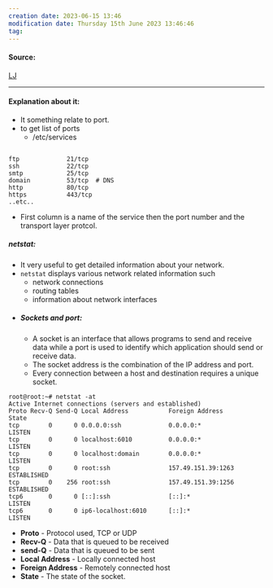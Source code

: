 ```yaml
---
creation date: 2023-06-15 13:46
modification date: Thursday 15th June 2023 13:46:46
tag: 
---
```


#### Source:
[LJ](https://linuxjourney.com/lesson/netstat)

--------------------------------------

#### Explanation about it:

* It something relate to port.
* to get list of ports
	* /etc/services

```
  
ftp             21/tcp
ssh             22/tcp
smtp            25/tcp   
domain          53/tcp  # DNS  
http            80/tcp
https           443/tcp 
..etc..
```

* First column is a name of the service then the port number and the transport layer protcol.

##### netstat:

* It very useful to get detailed information about your network.
* `netstat` displays various network related information such 
	* network connections
	* routing tables
	* information about network interfaces
* ##### Sockets and port:
	* A socket is an interface that allows programs to send and receive data while a port is used to identify which application should send or receive data. 
	* The socket address is the combination of the IP address and port.
	* Every connection between a host and destination requires a unique socket.

```
root@root:~# netstat -at
Active Internet connections (servers and established)
Proto Recv-Q Send-Q Local Address           Foreign Address         State
tcp        0      0 0.0.0.0:ssh             0.0.0.0:*               LISTEN
tcp        0      0 localhost:6010          0.0.0.0:*               LISTEN
tcp        0      0 localhost:domain        0.0.0.0:*               LISTEN
tcp        0      0 root:ssh                157.49.151.39:1263      ESTABLISHED
tcp        0    256 root:ssh                157.49.151.39:1256      ESTABLISHED
tcp6       0      0 [::]:ssh                [::]:*                  LISTEN
tcp6       0      0 ip6-localhost:6010      [::]:*                  LISTEN

```

* **Proto** - Protocol used, TCP or UDP
* **Recv-Q** - Data that is queued to be received
* **send-Q** - Data that is queued to be sent
* **Local Address** -  Locally connected host
* **Foreign Address** - Remotely connected host
* **State** - The state of the socket.

